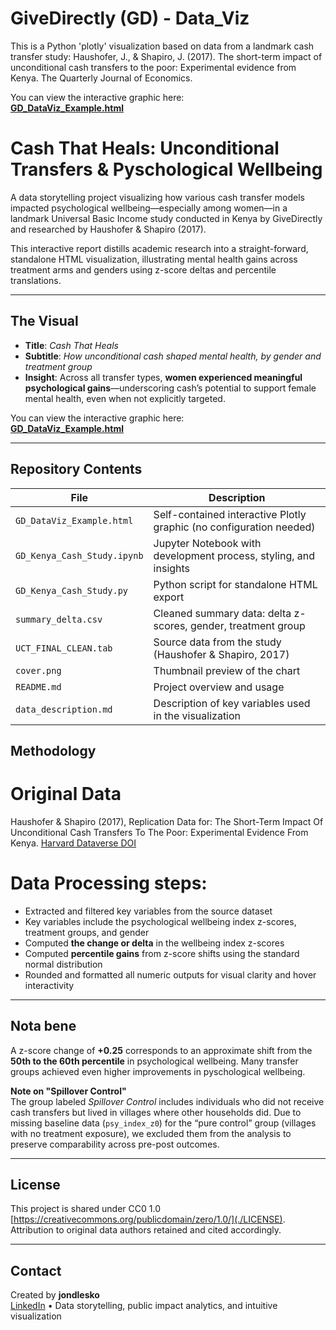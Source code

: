 # GiveDirectly (GD) - Data_Viz
This is a Python 'plotly' visualization based on data from a landmark cash transfer study: Haushofer, J., &amp; Shapiro, J. (2017). The short-term impact of unconditional cash transfers to the poor: Experimental evidence from Kenya. The Quarterly Journal of Economics.

You can view the interactive graphic here:  
**[GD_DataViz_Example.html](./GD_DataViz_Example.html)**

# Cash That Heals: Unconditional Transfers & Pyschological Wellbeing

A data storytelling project visualizing how various cash transfer models impacted psychological wellbeing—especially among women—in a landmark Universal Basic Income study conducted in Kenya by GiveDirectly and researched by Haushofer & Shapiro (2017).

This interactive report distills academic research into a straight-forward, standalone HTML visualization, illustrating mental health gains across treatment arms and genders using z-score deltas and percentile translations.

---

## The Visual

- **Title**: *Cash That Heals*  
- **Subtitle**: *How unconditional cash shaped mental health, by gender and treatment group*
- **Insight**: Across all transfer types, **women experienced meaningful psychological gains**—underscoring cash’s potential to support female mental health, even when not explicitly targeted.

You can view the interactive graphic here:  
**[GD_DataViz_Example.html](./GD_DataViz_Example.html)**

---

## Repository Contents

| File                    | Description                                                                 |
|-------------------------|-----------------------------------------------------------------------------|
| `GD_DataViz_Example.html` | Self-contained interactive Plotly graphic (no configuration needed)       |
| `GD_Kenya_Cash_Study.ipynb` | Jupyter Notebook with development process, styling, and insights        |
| `GD_Kenya_Cash_Study.py` | Python script for standalone HTML export                                   |
| `summary_delta.csv`     | Cleaned summary data: delta z-scores, gender, treatment group               |
| `UCT_FINAL_CLEAN.tab`   | Source data from the study (Haushofer & Shapiro, 2017)                      |
| `cover.png`             | Thumbnail preview of the chart                                              |
| `README.md`             | Project overview and usage                                                  |
| `data_description.md`   | Description of key variables used in the visualization                      |


## Methodology

# Original Data
Haushofer & Shapiro (2017), Replication Data for: The Short-Term Impact Of Unconditional Cash Transfers To The Poor: Experimental Evidence From Kenya.
[Harvard Dataverse DOI](https://doi.org/10.7910/DVN/M2GAZN)

# Data Processing steps:
- Extracted and filtered key variables from the source dataset
- Key variables include the psychological wellbeing index z-scores, treatment groups, and gender
- Computed **the change or delta** in the wellbeing index z-scores
- Computed **percentile gains** from z-score shifts using the standard normal distribution
- Rounded and formatted all numeric outputs for visual clarity and hover interactivity

---

## Nota bene

A z-score change of **+0.25** corresponds to an approximate shift from the **50th to the 60th percentile** in psychological wellbeing. Many transfer groups achieved even higher improvements in pyschological wellbeing.

**Note on "Spillover Control"**  
The group labeled *Spillover Control* includes individuals who did not receive cash transfers but lived in villages where other households did. Due to missing baseline data (`psy_index_z0`) for the “pure control” group (villages with no treatment exposure), we excluded them from the analysis to preserve comparability across pre-post outcomes.

---

## License

This project is shared under CC0 1.0 [https://creativecommons.org/publicdomain/zero/1.0/](./LICENSE). Attribution to original data authors retained and cited accordingly.

---

## Contact

Created by **jondlesko**  
[LinkedIn](https://www.linkedin.com/in/jonathan-lesko-ds/) • Data storytelling, public impact analytics, and intuitive visualization

